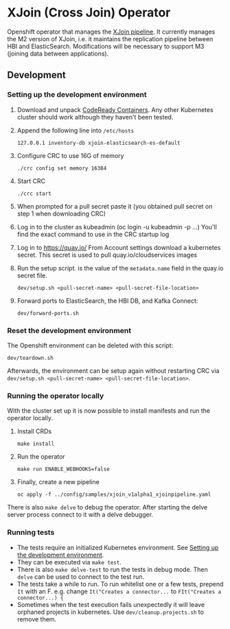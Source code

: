XJoin (Cross Join) Operator
==============

Openshift operator that manages the [XJoin pipeline](https://platform-docs.cloud.paas.psi.redhat.com/backend/xjoin.html).
It currently manages the M2 version of XJoin,
i.e. it maintains the replication pipeline between HBI and ElasticSearch.
Modifications will be necessary to support M3 (joining data between applications).

## Development
### Setting up the development environment

1. Download and unpack [CodeReady Containers](https://developers.redhat.com/products/codeready-containers/overview). Any other Kubernetes cluster should work although they haven't been tested.

1. Append the following line into `/etc/hosts`
    ```
    127.0.0.1 inventory-db xjoin-elasticsearch-es-default
    ```
   
1. Configure CRC to use 16G of memory
    ```
    ./crc config set memory 16384
    ```

1. Start CRC
    ```
    ./crc start
    ```

1. When prompted for a pull secret paste it (you obtained pull secret on step 1 when downloading CRC)

1. Log in to the cluster as kubeadmin (oc login -u kubeadmin -p ...)
   You'll find the exact command to use in the CRC startup log

1. Log in to https://quay.io/
   From Account settings download a kubernetes secret.
   This secret is used to pull quay.io/cloudservices images

1. Run the setup script. <pull-secret-name> is the value of the `metadata.name` field in the quay.io secret file.
    ```
    dev/setup.sh <pull-secret-name> <pull-secret-file-location>
    ```
   
1. Forward ports to ElasticSearch, the HBI DB, and Kafka Connect:
    ```
    dev/forward-ports.sh
    ```
   
### Reset the development environment
The Openshift environment can be deleted with this script:
```
dev/teardown.sh
```

Afterwards, the environment can be setup again without restarting CRC via `dev/setup.sh <pull-secret-name> <pull-secret-file-location>`.
   
### Running the operator locally

With the cluster set up it is now possible to install manifests and run the operator locally.

1. Install CRDs
    ```
    make install
    ```

1. Run the operator
    ```
    make run ENABLE_WEBHOOKS=false
    ```

1. Finally, create a new pipeline
    ```
    oc apply -f ../config/samples/xjoin_v1alpha1_xjoinpipeline.yaml
    ```

There is also `make delve` to debug the operator. After starting the delve server process connect to it with a delve debugger.

### Running tests

- The tests require an initialized Kubernetes environment. See [Setting up the development environment](#development).
- They can be executed via `make test`.
- There is also `make delve-test` to run the tests in debug mode. Then `delve` can be used to connect to the test run.
- The tests take a while to run. To run whitelist one or a few tests, prepend `It` with an F. e.g. change `It("Creates a connector...` to `FIt("Creates a connector...) {`
- Sometimes when the test execution fails unexpectedly it will leave orphaned projects in kubernetes. Use `dev/cleanup.projects.sh` to remove them.